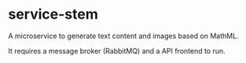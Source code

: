 # service-stem

A microservice to generate text content and images based on MathML.

It requires a message broker (RabbitMQ) and a API frontend to run.
